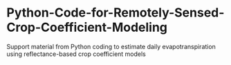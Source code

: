 # Python-Code-for-Remotely-Sensed-Crop-Coefficient-Modeling
Support material from Python coding to estimate daily evapotranspiration using reflectance-based crop coefficient models
